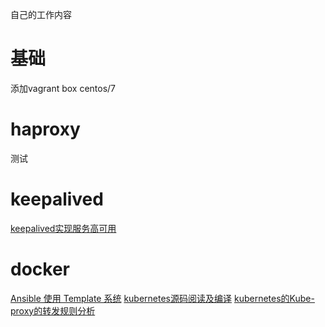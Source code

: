 自己的工作内容

# 基础
添加vagrant box centos/7

# haproxy
测试

# keepalived
[keepalived实现服务高可用](https://www.cnblogs.com/clsn/p/8052649.html)


# docker

[Ansible 使用 Template 系统](https://www.w3cschool.cn/automate_with_ansible/automate_with_ansible-gm1w27pd.html)
[kubernetes源码阅读及编译](https://xuxinkun.github.io/2016/08/05/build-kubernetes/)
[kubernetes的Kube-proxy的转发规则分析](http://www.lijiaocn.com/%E9%A1%B9%E7%9B%AE/2017/03/27/Kubernetes-kube-proxy.html#%E6%A6%82%E8%A6%81)
